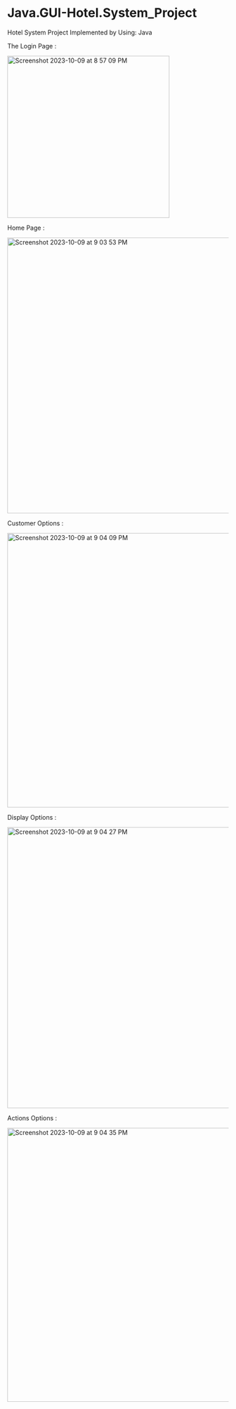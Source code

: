 # Java.GUI-Hotel.System_Project
Hotel System Project Implemented by Using: Java 

The Login Page : 

<img width="369" alt="Screenshot 2023-10-09 at 8 57 09 PM" src="https://github.com/Naser-Fahad-Aldawood/Java.GUI-Hotel.System_Project/assets/144070149/7ba106a5-022f-4b93-ae56-9fd1fbdb7275">

Home Page : 

<img width="628" alt="Screenshot 2023-10-09 at 9 03 53 PM" src="https://github.com/Naser-Fahad-Aldawood/Java.GUI-Hotel.System_Project/assets/144070149/c25bb7b2-3950-4c4c-aff4-41054e368b82">

Customer Options : 

<img width="625" alt="Screenshot 2023-10-09 at 9 04 09 PM" src="https://github.com/Naser-Fahad-Aldawood/Java.GUI-Hotel.System_Project/assets/144070149/b6c9f370-4353-4942-898e-644af146bc82">

Display Options : 

<img width="640" alt="Screenshot 2023-10-09 at 9 04 27 PM" src="https://github.com/Naser-Fahad-Aldawood/Java.GUI-Hotel.System_Project/assets/144070149/6ae996ce-e50a-4d21-bd8c-bf65b326232e">

Actions Options :

<img width="624" alt="Screenshot 2023-10-09 at 9 04 35 PM" src="https://github.com/Naser-Fahad-Aldawood/Java.GUI-Hotel.System_Project/assets/144070149/d9ea6c28-25bf-4ba2-bfdf-e36aa3dd40db">
